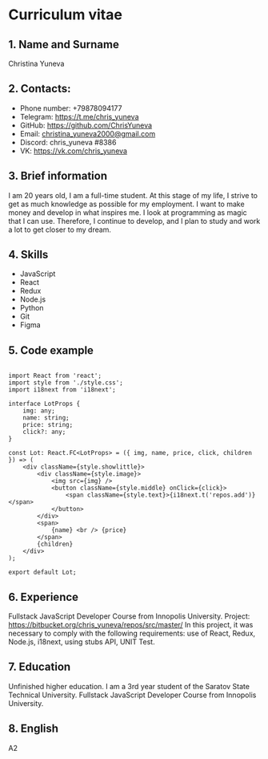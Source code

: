 # Curriculum vitae #

## 1. Name and Surname 
Christina Yuneva

## 2. Contacts: 
    
- Phone number: +79878094177
- Telegram: https://t.me/chris_yuneva
- GitHub: https://github.com/ChrisYuneva
- Email: christina_yuneva2000@gmail.com
- Discord: chris_yuneva #8386
- VK: https://vk.com/chris_yuneva

## 3. Brief information

I am 20 years old, I am a full-time student. At this stage of my life, I strive to get as much knowledge as possible for my employment. I want to make money and develop in what inspires me. I look at programming as magic that I can use. Therefore, I continue to develop, and I plan to study and work a lot to get closer to my dream.

## 4. Skills

- JavaScript
- React
- Redux
- Node.js
- Python 
- Git
- Figma

## 5. Code example

```tsx

import React from 'react';
import style from './style.css';
import i18next from 'i18next';

interface LotProps {
    img: any;
    name: string;
    price: string;
    click?: any;
}

const Lot: React.FC<LotProps> = ({ img, name, price, click, children }) => (
    <div className={style.showlittle}>
        <div className={style.image}>
            <img src={img} />
            <button className={style.middle} onClick={click}>
                <span className={style.text}>{i18next.t('repos.add')}</span>
            </button>
        </div>
        <span>
            {name} <br /> {price}
        </span>
        {children}
    </div>
);

export default Lot;

```

## 6. Experience

Fullstack JavaScript Developer Course from Innopolis University. Project: https://bitbucket.org/chris_yuneva/repos/src/master/ 
In this project, it was necessary to comply with the following requirements: use of React, Redux, Node.js, i18next, using stubs API, UNIT Test. 

## 7. Education
Unfinished higher education. I am a 3rd year student of the Saratov State Technical University. Fullstack JavaScript Developer Course from Innopolis University.

## 8. English 
A2
